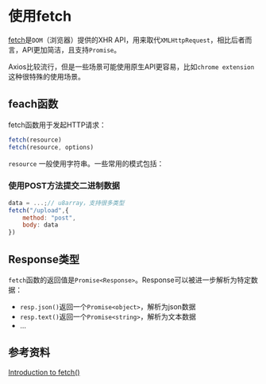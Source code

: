 # 使用fetch

[fetch](https://developer.mozilla.org/zh-CN/docs/Web/API/fetch)是`DOM`（浏览器）提供的XHR API，用来取代`XMLHttpRequest`，相比后者而言，API更加简洁，且支持`Promise`。

Axios比较流行，但是一些场景可能使用原生API更容易，比如`chrome extension`这种很特殊的使用场景。
## feach函数

fetch函数用于发起HTTP请求：

```js
fetch(resource)
fetch(resource, options)
```

`resource` 一般使用字符串。一些常用的模式包括：

### 使用POST方法提交二进制数据

```js
data = ...;// u8array，支持很多类型
fetch("/upload",{
    method: "post",
    body: data
})
```

## Response类型

`fetch`函数的返回值是`Promise<Response>`。Response可以被进一步解析为特定数据：

- `resp.json()`返回一个`Promise<object>`，解析为json数据
- `resp.text()`返回一个`Promise<string>`，解析为文本数据
- ...

## 参考资料

[Introduction to fetch()](https://web.dev/introduction-to-fetch/)